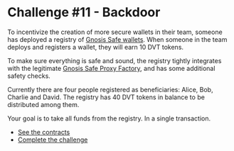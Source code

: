 # Challenge #11 - Backdoor

To incentivize the creation of more secure wallets in their team, someone has deployed a registry of [Gnosis Safe wallets](https://github.com/safe-global/safe-contracts/blob/v1.3.0/contracts/GnosisSafe.sol). When someone in the team deploys and registers a wallet, they will earn 10 DVT tokens.

To make sure everything is safe and sound, the registry tightly integrates with the legitimate [Gnosis Safe Proxy Factory](https://github.com/safe-global/safe-contracts/blob/v1.3.0/contracts/proxies/GnosisSafeProxyFactory.sol), and has some additional safety checks.

Currently there are four people registered as beneficiaries: Alice, Bob, Charlie and David. The registry has 40 DVT tokens in balance to be distributed among them.

Your goal is to take all funds from the registry. In a single transaction.

- [See the contracts](https://github.com/piatoss3612/damn-vulnerable-defi-foundry/tree/v3/src/Contracts/11.backdoor)
- [Complete the challenge](https://github.com/piatoss3612/damn-vulnerable-defi-foundry/blob/v3/test/Levels/11.backdoor/Backdoor.t.sol)
